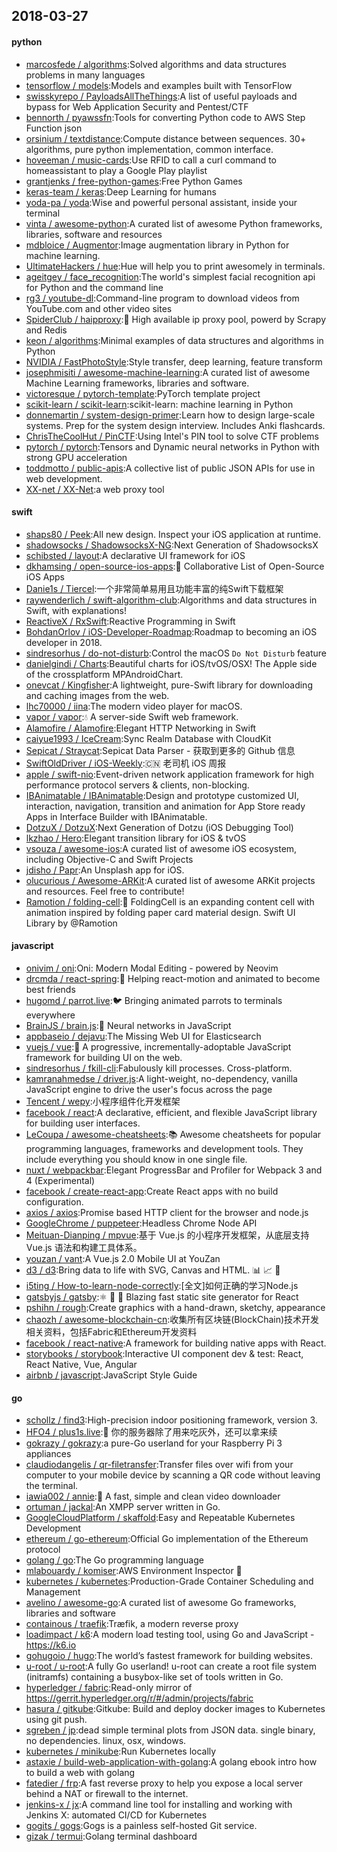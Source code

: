 ## 2018-03-27

#### python
* [marcosfede / algorithms](https://github.com/marcosfede/algorithms):Solved algorithms and data structures problems in many languages
* [tensorflow / models](https://github.com/tensorflow/models):Models and examples built with TensorFlow
* [swisskyrepo / PayloadsAllTheThings](https://github.com/swisskyrepo/PayloadsAllTheThings):A list of useful payloads and bypass for Web Application Security and Pentest/CTF
* [bennorth / pyawssfn](https://github.com/bennorth/pyawssfn):Tools for converting Python code to AWS Step Function json
* [orsinium / textdistance](https://github.com/orsinium/textdistance):Compute distance between sequences. 30+ algorithms, pure python implementation, common interface.
* [hoveeman / music-cards](https://github.com/hoveeman/music-cards):Use RFID to call a curl command to homeassistant to play a Google Play playlist
* [grantjenks / free-python-games](https://github.com/grantjenks/free-python-games):Free Python Games
* [keras-team / keras](https://github.com/keras-team/keras):Deep Learning for humans
* [yoda-pa / yoda](https://github.com/yoda-pa/yoda):Wise and powerful personal assistant, inside your terminal
* [vinta / awesome-python](https://github.com/vinta/awesome-python):A curated list of awesome Python frameworks, libraries, software and resources
* [mdbloice / Augmentor](https://github.com/mdbloice/Augmentor):Image augmentation library in Python for machine learning.
* [UltimateHackers / hue](https://github.com/UltimateHackers/hue):Hue will help you to print awesomely in terminals.
* [ageitgey / face_recognition](https://github.com/ageitgey/face_recognition):The world's simplest facial recognition api for Python and the command line
* [rg3 / youtube-dl](https://github.com/rg3/youtube-dl):Command-line program to download videos from YouTube.com and other video sites
* [SpiderClub / haipproxy](https://github.com/SpiderClub/haipproxy):💖
High available ip proxy pool, powerd by Scrapy and Redis
* [keon / algorithms](https://github.com/keon/algorithms):Minimal examples of data structures and algorithms in Python
* [NVIDIA / FastPhotoStyle](https://github.com/NVIDIA/FastPhotoStyle):Style transfer, deep learning, feature transform
* [josephmisiti / awesome-machine-learning](https://github.com/josephmisiti/awesome-machine-learning):A curated list of awesome Machine Learning frameworks, libraries and software.
* [victoresque / pytorch-template](https://github.com/victoresque/pytorch-template):PyTorch template project
* [scikit-learn / scikit-learn](https://github.com/scikit-learn/scikit-learn):scikit-learn: machine learning in Python
* [donnemartin / system-design-primer](https://github.com/donnemartin/system-design-primer):Learn how to design large-scale systems. Prep for the system design interview. Includes Anki flashcards.
* [ChrisTheCoolHut / PinCTF](https://github.com/ChrisTheCoolHut/PinCTF):Using Intel's PIN tool to solve CTF problems
* [pytorch / pytorch](https://github.com/pytorch/pytorch):Tensors and Dynamic neural networks in Python with strong GPU acceleration
* [toddmotto / public-apis](https://github.com/toddmotto/public-apis):A collective list of public JSON APIs for use in web development.
* [XX-net / XX-Net](https://github.com/XX-net/XX-Net):a web proxy tool

#### swift
* [shaps80 / Peek](https://github.com/shaps80/Peek):All new design. Inspect your iOS application at runtime.
* [shadowsocks / ShadowsocksX-NG](https://github.com/shadowsocks/ShadowsocksX-NG):Next Generation of ShadowsocksX
* [schibsted / layout](https://github.com/schibsted/layout):A declarative UI framework for iOS
* [dkhamsing / open-source-ios-apps](https://github.com/dkhamsing/open-source-ios-apps):📱
Collaborative List of Open-Source iOS Apps
* [Danie1s / Tiercel](https://github.com/Danie1s/Tiercel):一个非常简单易用且功能丰富的纯Swift下载框架
* [raywenderlich / swift-algorithm-club](https://github.com/raywenderlich/swift-algorithm-club):Algorithms and data structures in Swift, with explanations!
* [ReactiveX / RxSwift](https://github.com/ReactiveX/RxSwift):Reactive Programming in Swift
* [BohdanOrlov / iOS-Developer-Roadmap](https://github.com/BohdanOrlov/iOS-Developer-Roadmap):Roadmap to becoming an iOS developer in 2018.
* [sindresorhus / do-not-disturb](https://github.com/sindresorhus/do-not-disturb):Control the macOS `Do Not Disturb` feature
* [danielgindi / Charts](https://github.com/danielgindi/Charts):Beautiful charts for iOS/tvOS/OSX! The Apple side of the crossplatform MPAndroidChart.
* [onevcat / Kingfisher](https://github.com/onevcat/Kingfisher):A lightweight, pure-Swift library for downloading and caching images from the web.
* [lhc70000 / iina](https://github.com/lhc70000/iina):The modern video player for macOS.
* [vapor / vapor](https://github.com/vapor/vapor):💧
A server-side Swift web framework.
* [Alamofire / Alamofire](https://github.com/Alamofire/Alamofire):Elegant HTTP Networking in Swift
* [caiyue1993 / IceCream](https://github.com/caiyue1993/IceCream):Sync Realm Database with CloudKit
* [Sepicat / Straycat](https://github.com/Sepicat/Straycat):Sepicat Data Parser - 获取到更多的 Github 信息
* [SwiftOldDriver / iOS-Weekly](https://github.com/SwiftOldDriver/iOS-Weekly):🇨🇳
老司机 iOS 周报
* [apple / swift-nio](https://github.com/apple/swift-nio):Event-driven network application framework for high performance protocol servers & clients, non-blocking.
* [IBAnimatable / IBAnimatable](https://github.com/IBAnimatable/IBAnimatable):Design and prototype customized UI, interaction, navigation, transition and animation for App Store ready Apps in Interface Builder with IBAnimatable.
* [DotzuX / DotzuX](https://github.com/DotzuX/DotzuX):Next Generation of Dotzu (iOS Debugging Tool)
* [lkzhao / Hero](https://github.com/lkzhao/Hero):Elegant transition library for iOS & tvOS
* [vsouza / awesome-ios](https://github.com/vsouza/awesome-ios):A curated list of awesome iOS ecosystem, including Objective-C and Swift Projects
* [jdisho / Papr](https://github.com/jdisho/Papr):An Unsplash app for iOS.
* [olucurious / Awesome-ARKit](https://github.com/olucurious/Awesome-ARKit):A curated list of awesome ARKit projects and resources. Feel free to contribute!
* [Ramotion / folding-cell](https://github.com/Ramotion/folding-cell):📃
FoldingCell is an expanding content cell with animation inspired by folding paper card material design. Swift UI Library by @Ramotion

#### javascript
* [onivim / oni](https://github.com/onivim/oni):Oni: Modern Modal Editing - powered by Neovim
* [drcmda / react-spring](https://github.com/drcmda/react-spring):🙌
Helping react-motion and animated to become best friends
* [hugomd / parrot.live](https://github.com/hugomd/parrot.live):🐦
Bringing animated parrots to terminals everywhere
* [BrainJS / brain.js](https://github.com/BrainJS/brain.js):🤖
Neural networks in JavaScript
* [appbaseio / dejavu](https://github.com/appbaseio/dejavu):The Missing Web UI for Elasticsearch
* [vuejs / vue](https://github.com/vuejs/vue):🖖
A progressive, incrementally-adoptable JavaScript framework for building UI on the web.
* [sindresorhus / fkill-cli](https://github.com/sindresorhus/fkill-cli):Fabulously kill processes. Cross-platform.
* [kamranahmedse / driver.js](https://github.com/kamranahmedse/driver.js):A light-weight, no-dependency, vanilla JavaScript engine to drive the user's focus across the page
* [Tencent / wepy](https://github.com/Tencent/wepy):小程序组件化开发框架
* [facebook / react](https://github.com/facebook/react):A declarative, efficient, and flexible JavaScript library for building user interfaces.
* [LeCoupa / awesome-cheatsheets](https://github.com/LeCoupa/awesome-cheatsheets):📚
Awesome cheatsheets for popular programming languages, frameworks and development tools. They include everything you should know in one single file.
* [nuxt / webpackbar](https://github.com/nuxt/webpackbar):Elegant ProgressBar and Profiler for Webpack 3 and 4 (Experimental)
* [facebook / create-react-app](https://github.com/facebook/create-react-app):Create React apps with no build configuration.
* [axios / axios](https://github.com/axios/axios):Promise based HTTP client for the browser and node.js
* [GoogleChrome / puppeteer](https://github.com/GoogleChrome/puppeteer):Headless Chrome Node API
* [Meituan-Dianping / mpvue](https://github.com/Meituan-Dianping/mpvue):基于 Vue.js 的小程序开发框架，从底层支持 Vue.js 语法和构建工具体系。
* [youzan / vant](https://github.com/youzan/vant):A Vue.js 2.0 Mobile UI at YouZan
* [d3 / d3](https://github.com/d3/d3):Bring data to life with SVG, Canvas and HTML.
📊
📈
🎉
* [i5ting / How-to-learn-node-correctly](https://github.com/i5ting/How-to-learn-node-correctly):[全文]如何正确的学习Node.js
* [gatsbyjs / gatsby](https://github.com/gatsbyjs/gatsby):⚛️
📄
🚀
Blazing fast static site generator for React
* [pshihn / rough](https://github.com/pshihn/rough):Create graphics with a hand-drawn, sketchy, appearance
* [chaozh / awesome-blockchain-cn](https://github.com/chaozh/awesome-blockchain-cn):收集所有区块链(BlockChain)技术开发相关资料，包括Fabric和Ethereum开发资料
* [facebook / react-native](https://github.com/facebook/react-native):A framework for building native apps with React.
* [storybooks / storybook](https://github.com/storybooks/storybook):Interactive UI component dev & test: React, React Native, Vue, Angular
* [airbnb / javascript](https://github.com/airbnb/javascript):JavaScript Style Guide

#### go
* [schollz / find3](https://github.com/schollz/find3):High-precision indoor positioning framework, version 3.
* [HFO4 / plus1s.live](https://github.com/HFO4/plus1s.live):🐸
你的服务器除了用来吃灰外，还可以拿来续
* [gokrazy / gokrazy](https://github.com/gokrazy/gokrazy):a pure-Go userland for your Raspberry Pi 3 appliances
* [claudiodangelis / qr-filetransfer](https://github.com/claudiodangelis/qr-filetransfer):Transfer files over wifi from your computer to your mobile device by scanning a QR code without leaving the terminal.
* [iawia002 / annie](https://github.com/iawia002/annie):👾
A fast, simple and clean video downloader
* [ortuman / jackal](https://github.com/ortuman/jackal):An XMPP server written in Go.
* [GoogleCloudPlatform / skaffold](https://github.com/GoogleCloudPlatform/skaffold):Easy and Repeatable Kubernetes Development
* [ethereum / go-ethereum](https://github.com/ethereum/go-ethereum):Official Go implementation of the Ethereum protocol
* [golang / go](https://github.com/golang/go):The Go programming language
* [mlabouardy / komiser](https://github.com/mlabouardy/komiser):AWS Environment Inspector
👮
* [kubernetes / kubernetes](https://github.com/kubernetes/kubernetes):Production-Grade Container Scheduling and Management
* [avelino / awesome-go](https://github.com/avelino/awesome-go):A curated list of awesome Go frameworks, libraries and software
* [containous / traefik](https://github.com/containous/traefik):Træfik, a modern reverse proxy
* [loadimpact / k6](https://github.com/loadimpact/k6):A modern load testing tool, using Go and JavaScript - https://k6.io
* [gohugoio / hugo](https://github.com/gohugoio/hugo):The world’s fastest framework for building websites.
* [u-root / u-root](https://github.com/u-root/u-root):A fully Go userland! u-root can create a root file system (initramfs) containing a busybox-like set of tools written in Go.
* [hyperledger / fabric](https://github.com/hyperledger/fabric):Read-only mirror of https://gerrit.hyperledger.org/r/#/admin/projects/fabric
* [hasura / gitkube](https://github.com/hasura/gitkube):Gitkube: Build and deploy docker images to Kubernetes using git push.
* [sgreben / jp](https://github.com/sgreben/jp):dead simple terminal plots from JSON data. single binary, no dependencies. linux, osx, windows.
* [kubernetes / minikube](https://github.com/kubernetes/minikube):Run Kubernetes locally
* [astaxie / build-web-application-with-golang](https://github.com/astaxie/build-web-application-with-golang):A golang ebook intro how to build a web with golang
* [fatedier / frp](https://github.com/fatedier/frp):A fast reverse proxy to help you expose a local server behind a NAT or firewall to the internet.
* [jenkins-x / jx](https://github.com/jenkins-x/jx):A command line tool for installing and working with Jenkins X: automated CI/CD for Kubernetes
* [gogits / gogs](https://github.com/gogits/gogs):Gogs is a painless self-hosted Git service.
* [gizak / termui](https://github.com/gizak/termui):Golang terminal dashboard

